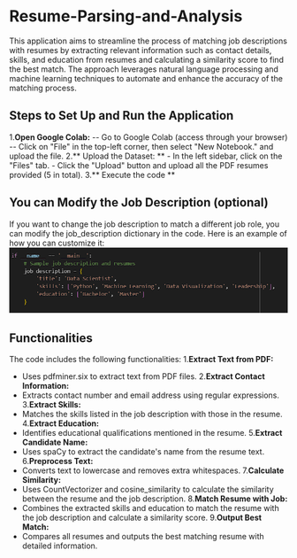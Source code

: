 # Resume-Parsing-and-Analysis
This application aims to streamline the process of matching job descriptions with resumes by extracting relevant information such as contact details, skills, and education from resumes and calculating a similarity score to find the best match. The approach leverages natural language processing and machine learning techniques to automate and enhance the accuracy of the matching process.

## Steps to Set Up and Run the Application
1.**Open Google Colab:**
-- Go to Google Colab (access through your browser)
-- Click on "File" in the top-left corner, then select "New Notebook." and upload the file.
2.** Upload the Dataset: **
    - In the left sidebar, click on the "Files" tab.
    - Click the "Upload" button and upload all the PDF resumes provided (5 in total).
3.** Execute the code **

## You can Modify the Job Description (optional)
If you want to change the job description to match a different job role, you can modify the job_description dictionary in the code. Here is an example of how you can customize it:
![Setup Steps](img.png)

## Functionalities
The code includes the following functionalities:
1.**Extract Text from PDF:**
- Uses pdfminer.six to extract text from PDF files.
2.**Extract Contact Information:**
- Extracts contact number and email address using regular expressions.
3.**Extract Skills:**
- Matches the skills listed in the job description with those in the resume.
4.**Extract Education:**
- Identifies educational qualifications mentioned in the resume.
5.**Extract Candidate Name:**
- Uses spaCy to extract the candidate's name from the resume text.
6.**Preprocess Text:**
- Converts text to lowercase and removes extra whitespaces.
7.**Calculate Similarity:**
- Uses CountVectorizer and cosine_similarity to calculate the similarity between the resume and the job description.
8.**Match Resume with Job:**
- Combines the extracted skills and education to match the resume with the job description and calculate a similarity score.
9.**Output Best Match:**
- Compares all resumes and outputs the best matching resume with detailed information.
